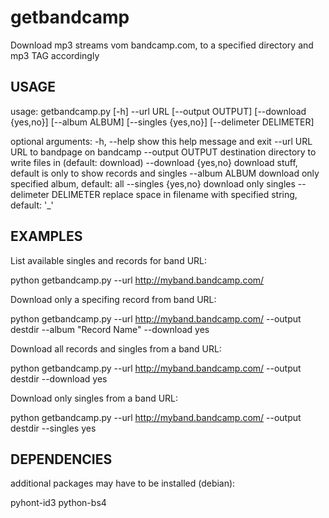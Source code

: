 getbandcamp
===========

Download mp3 streams vom bandcamp.com, to a specified directory and mp3 TAG
accordingly


USAGE
------------
usage: getbandcamp.py [-h] --url URL [--output OUTPUT] [--download {yes,no}]
                      [--album ALBUM] [--singles {yes,no}]
                      [--delimeter DELIMETER]

optional arguments:
  -h, --help            show this help message and exit
  --url URL             URL to bandpage on bandcamp
  --output OUTPUT       destination directory to write files in (default:
                        download)
  --download {yes,no}   download stuff, default is only to show records and
                        singles
  --album ALBUM         download only specified album, default: all
  --singles {yes,no}    download only singles
  --delimeter DELIMETER
                        replace space in filename with specified string,
                        default: '_'



EXAMPLES
------------
List available singles and records for band URL:

 python getbandcamp.py --url http://myband.bandcamp.com/

Download only a specifing record from band URL:

 python getbandcamp.py --url http://myband.bandcamp.com/ --output destdir --album "Record Name" --download yes

Download all records and singles from a band URL:
 
 python getbandcamp.py --url http://myband.bandcamp.com/ --output destdir --download yes

Download only singles from a band URL:

 python getbandcamp.py --url http://myband.bandcamp.com/ --output destdir --singles yes


DEPENDENCIES
------------
additional packages may have to be installed (debian):

 pyhont-id3
 python-bs4
